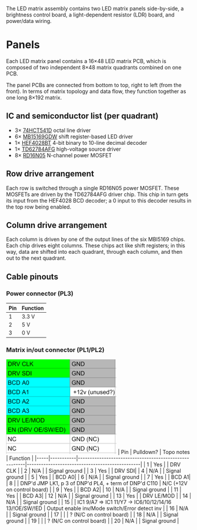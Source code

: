 The LED matrix assembly contains two LED matrix panels side-by-side,
a brightness control board, a light-dependent resistor (LDR) board,
and power/data wiring.

# Panels
Each LED matrix panel contains a 16×48 LED matrix PCB, which is composed of two
independent
8×48 matrix quadrants combined on one PCB.

The panel PCBs are connected from bottom to top, right to left (from the front).
In terms of matrix topology and data flow, they function together
as one long 8×192 matrix.

## IC and semiconductor list (per quadrant)
- 3× [74HCT541D](https://assets.nexperia.com/documents/data-sheet/74HC_HCT541.pdf)
octal line driver
- 6× [MB15169GDW](https://www.neumueller.com/datenblatt/macroblock/MBI5169%20Datenblatt%20-%20Datasheet.pdf)
shift register-based LED driver
- 1× [HEF4028BT](https://assets.nexperia.com/documents/data-sheet/HEF4028B.pdf)
4-bit binary to 10-line decimal decoder
- 1× [TD62784AFG](https://docs.rs-online.com/bc35/0900766b80811071.pdf)
high-voltage source driver
- 8× [RD16N05](https://www.mouser.com/datasheet/2/149/RFD16N05SM-98571.pdf)
N-channel power MOSFET

## Row drive arrangement
Each row is switched through a single RD16N05 power MOSFET.
These MOSFETs are driven by the TD62784AFG driver chip.
This chip in turn gets its input from the HEF4028 BCD decoder;
a 0 input to this decoder results in the top row being enabled.

## Column drive arrangement
Each column is driven by one of the output lines of the six MBI5169 chips.
Each chip drives eight columns.
These chips act like shift registers; in this way, data are shifted into each
quadrant, through each column, and then out to the next quadrant.

## Cable pinouts
### Power connector (PL3)
| Pin | Function |
|-----|----------|
| 1   | 3.3 V    |
| 2   | 5 V      |
| 3   | 0 V      |
### Matrix in/out connector (PL1/PL2)
<img src="assets/matrix-pinout.png" alt="matrix connector pinout" width="300" />
| Pin | Pulldown? | Topo notes                                            |                                       Function |
|-----|-----------|-------------------------------------------------------|------------------------------------------------|
|  1  |       Yes |                                                       | DRV CLK                                        |
|  2  |       N/A |                                                       | Signal ground                                  |
|  3  |       Yes |                                                       | DRV SDI|
|  4  |       N/A |                                                       | Signal ground                                  |
|  5  |       Yes |                                                       | BCD A0|
|  6  |       N/A |                                                       | Signal ground                                  |
|  7  |       Yes |                                                       |  BCD A1|
|  8  |           | DNP'd JMP LK1, p 3 of DNP'd PL4, + term of DNP'd C110 | N/C (+12V on control board)  |
|  9  |       Yes |                                                       | BCD A2|
| 10  |       N/A |                                                       | Signal ground                                  |
| 11  |       Yes |                                                       | BCD A3|
| 12  |       N/A |                                                       | Signal ground                                  |
| 13  |       Yes |                                                       | DRV LE/MOD |
| 14  |       N/A |                                                       | Signal ground                                  |
| 15  |           | IC1 9/A7 => IC1 11/Y7 → IC6/10/12/14/16 13/!OE/SW/!ED | Output enable inv/Mode switch/Error detect inv |
| 16  |       N/A |                                                       | Signal ground                                  |
| 17  |           |                                                       | ? (N/C on control board)                       |
| 18  |       N/A |                                                       | Signal ground                                  |
| 19  |           |                                                       | ? (N/C on control board)                       |
| 20  |       N/A |                                                       | Signal ground                                  |
